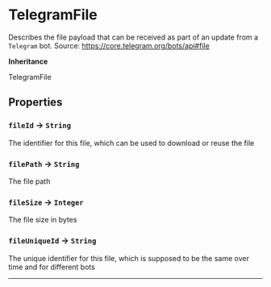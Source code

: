 # TelegramFile

Describes the file payload that can be received as part of an update from a `Telegram` bot.
Source: https://core.telegram.org/bots/api#file

**Inheritance**

TelegramFile

## Properties

### `fileId` → `String`

The identifier for this file, which can be used to download or reuse the file

### `filePath` → `String`

The file path

### `fileSize` → `Integer`

The file size in bytes

### `fileUniqueId` → `String`

The unique identifier for this file, which is supposed to be the same over time and for different bots

---
